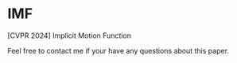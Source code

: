 # IMF
[CVPR 2024] Implicit Motion Function

Feel free to contact me if your have any questions about this paper.
